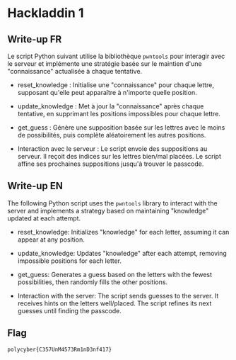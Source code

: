# Hackladdin 1

## Write-up FR

Le script Python suivant utilise la bibliothèque `pwntools` pour interagir avec le serveur et implémente une stratégie basée sur le maintien d'une "connaissance" actualisée à chaque tentative.

- reset_knowledge : Initialise une "connaissance" pour chaque lettre, supposant qu'elle peut apparaître à n'importe quelle position.

- update_knowledge : Met à jour la "connaissance" après chaque tentative, en supprimant les positions impossibles pour chaque lettre.

- get_guess : Génère une supposition basée sur les lettres avec le moins de possibilités, puis complète aléatoirement les autres positions.

- Interaction avec le serveur :
Le script envoie des suppositions au serveur.
Il reçoit des indices sur les lettres bien/mal placées.
Le script affine ses prochaines suppositions jusqu'à trouver le passcode.

## Write-up EN

The following Python script uses the `pwntools` library to interact with the server and implements a strategy based on maintaining "knowledge" updated at each attempt.

- reset_knowledge: Initializes "knowledge" for each letter, assuming it can appear at any position.

- update_knowledge: Updates "knowledge" after each attempt, removing impossible positions for each letter.

- get_guess: Generates a guess based on the letters with the fewest possibilities, then randomly fills the other positions.

- Interaction with the server:
The script sends guesses to the server.
It receives hints on the letters well/placed.
The script refines its next guesses until finding the passcode.

## Flag

`polycyber{C357UnM4573Rm1nD3nf417}`

